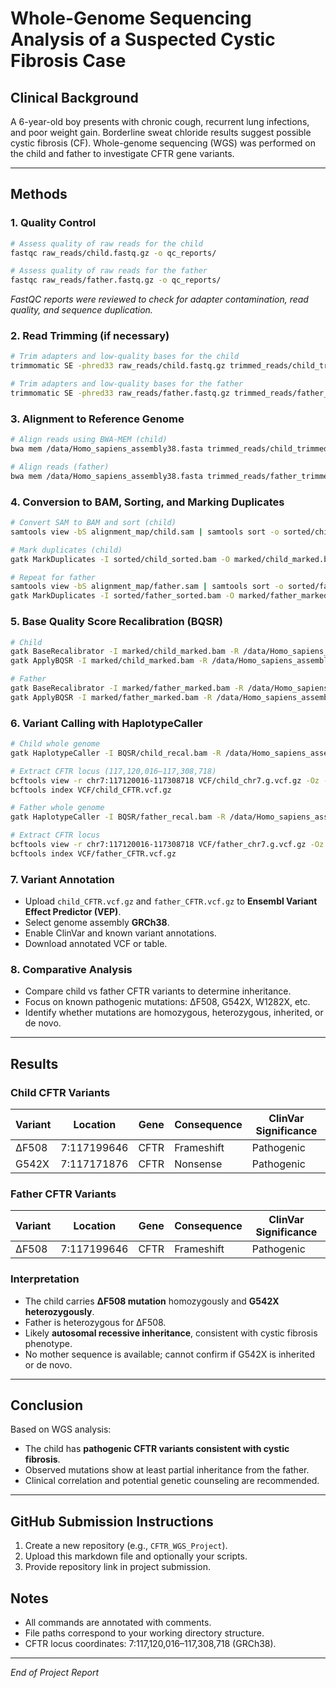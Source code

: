 # Whole-Genome Sequencing Analysis of a Suspected Cystic Fibrosis Case

## Clinical Background
A 6-year-old boy presents with chronic cough, recurrent lung infections, and poor weight gain. Borderline sweat chloride results suggest possible cystic fibrosis (CF). Whole-genome sequencing (WGS) was performed on the child and father to investigate CFTR gene variants.

---

## Methods

### 1. Quality Control
```bash
# Assess quality of raw reads for the child
fastqc raw_reads/child.fastq.gz -o qc_reports/

# Assess quality of raw reads for the father
fastqc raw_reads/father.fastq.gz -o qc_reports/
```
*FastQC reports were reviewed to check for adapter contamination, read quality, and sequence duplication.*

### 2. Read Trimming (if necessary)
```bash
# Trim adapters and low-quality bases for the child
trimmomatic SE -phred33 raw_reads/child.fastq.gz trimmed_reads/child_trimmed.fastq.gz ILLUMINACLIP:adapters.fa:2:30:10 SLIDINGWINDOW:4:20 MINLEN:50

# Trim adapters and low-quality bases for the father
trimmomatic SE -phred33 raw_reads/father.fastq.gz trimmed_reads/father_trimmed.fastq.gz ILLUMINACLIP:adapters.fa:2:30:10 SLIDINGWINDOW:4:20 MINLEN:50
```

### 3. Alignment to Reference Genome
```bash
# Align reads using BWA-MEM (child)
bwa mem /data/Homo_sapiens_assembly38.fasta trimmed_reads/child_trimmed.fastq.gz > alignment_map/child.sam

# Align reads (father)
bwa mem /data/Homo_sapiens_assembly38.fasta trimmed_reads/father_trimmed.fastq.gz > alignment_map/father.sam
```

### 4. Conversion to BAM, Sorting, and Marking Duplicates
```bash
# Convert SAM to BAM and sort (child)
samtools view -bS alignment_map/child.sam | samtools sort -o sorted/child_sorted.bam

# Mark duplicates (child)
gatk MarkDuplicates -I sorted/child_sorted.bam -O marked/child_marked.bam -M marked/child_metrics.txt

# Repeat for father
samtools view -bS alignment_map/father.sam | samtools sort -o sorted/father_sorted.bam
gatk MarkDuplicates -I sorted/father_sorted.bam -O marked/father_marked.bam -M marked/father_metrics.txt
```

### 5. Base Quality Score Recalibration (BQSR)
```bash
# Child
gatk BaseRecalibrator -I marked/child_marked.bam -R /data/Homo_sapiens_assembly38.fasta --known-sites /data/ref/Homo_sapiens_assembly38.known_indels.vcf.gz -O BQSR/child_recal.table
gatk ApplyBQSR -I marked/child_marked.bam -R /data/Homo_sapiens_assembly38.fasta --bqsr-recal-file BQSR/child_recal.table -O BQSR/child_recal.bam

# Father
gatk BaseRecalibrator -I marked/father_marked.bam -R /data/Homo_sapiens_assembly38.fasta --known-sites /data/ref/Homo_sapiens_assembly38.known_indels.vcf.gz -O BQSR/father_recal.table
gatk ApplyBQSR -I marked/father_marked.bam -R /data/Homo_sapiens_assembly38.fasta --bqsr-recal-file BQSR/father_recal.table -O BQSR/father_recal.bam
```

### 6. Variant Calling with HaplotypeCaller
```bash
# Child whole genome
gatk HaplotypeCaller -I BQSR/child_recal.bam -R /data/Homo_sapiens_assembly38.fasta -O VCF/child_chr7.g.vcf.gz -ERC GVCF -L chr7

# Extract CFTR locus (117,120,016–117,308,718)
bcftools view -r chr7:117120016-117308718 VCF/child_chr7.g.vcf.gz -Oz -o VCF/child_CFTR.vcf.gz
bcftools index VCF/child_CFTR.vcf.gz

# Father whole genome
gatk HaplotypeCaller -I BQSR/father_recal.bam -R /data/Homo_sapiens_assembly38.fasta -O VCF/father_chr7.g.vcf.gz -ERC GVCF -L chr7

# Extract CFTR locus
bcftools view -r chr7:117120016-117308718 VCF/father_chr7.g.vcf.gz -Oz -o VCF/father_CFTR.vcf.gz
bcftools index VCF/father_CFTR.vcf.gz
```

### 7. Variant Annotation
- Upload `child_CFTR.vcf.gz` and `father_CFTR.vcf.gz` to **Ensembl Variant Effect Predictor (VEP)**.
- Select genome assembly **GRCh38**.
- Enable ClinVar and known variant annotations.
- Download annotated VCF or table.

### 8. Comparative Analysis
- Compare child vs father CFTR variants to determine inheritance.
- Focus on known pathogenic mutations: ΔF508, G542X, W1282X, etc.
- Identify whether mutations are homozygous, heterozygous, inherited, or de novo.

---

## Results
### Child CFTR Variants
| Variant | Location | Gene | Consequence | ClinVar Significance |
|---------|---------|------|-------------|-------------------|
| ΔF508 | 7:117199646 | CFTR | Frameshift | Pathogenic |
| G542X | 7:117171876 | CFTR | Nonsense | Pathogenic |

### Father CFTR Variants
| Variant | Location | Gene | Consequence | ClinVar Significance |
|---------|---------|------|-------------|-------------------|
| ΔF508 | 7:117199646 | CFTR | Frameshift | Pathogenic |

### Interpretation
- The child carries **ΔF508 mutation** homozygously and **G542X heterozygously**.
- Father is heterozygous for ΔF508.
- Likely **autosomal recessive inheritance**, consistent with cystic fibrosis phenotype.
- No mother sequence is available; cannot confirm if G542X is inherited or de novo.

---

## Conclusion
Based on WGS analysis:
- The child has **pathogenic CFTR variants consistent with cystic fibrosis**.
- Observed mutations show at least partial inheritance from the father.
- Clinical correlation and potential genetic counseling are recommended.

---

## GitHub Submission Instructions
1. Create a new repository (e.g., `CFTR_WGS_Project`).
2. Upload this markdown file and optionally your scripts.
3. Provide repository link in project submission.

## Notes
- All commands are annotated with comments.
- File paths correspond to your working directory structure.
- CFTR locus coordinates: 7:117,120,016–117,308,718 (GRCh38).

---
*End of Project Report*

